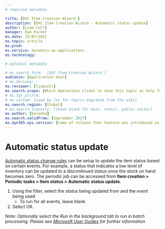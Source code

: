 ```yaml
---
# required metadata

title: [DXC Item Creation Wizard ]
description: [DXC Item Creation Wizard - Automatic status update]
author: [Liam Coll]
manager: Kym Parker
ms.date: 23/07/2021
ms.topic: article
ms.prod: 
ms.service: dynamics-ax-applications
ms.technology: 

# optional metadata

# ms.search.form:  [DXC Item Creation Wizard ]
audience: [Application User]
# ms.devlang: 
ms.reviewer: [liamcoll]
ms.search.scope: [Which Operations client to show this topic as help for, to be set by content strategist, see list here: https://microsoft.sharepoint.com/teams/DynDoc/_layouts/15/WopiFrame.aspx?sourcedoc={23419e1c-eb64-42e9-aa9b-79875b428718}&action=edit&wd=target%28Core%20Dynamics%20AX%20CP%20requirements%2Eone%7C4CC185C0%2DEFAA%2D42CD%2D94B9%2D8F2A45E7F61A%2FVersions%20list%20for%20docs%20topics%7CC14BE630%2D5151%2D49D6%2D8305%2D554B5084593C%2F%29]
# ms.tgt_pltfrm: 
# ms.custom: [used by loc for topics migrated from the wiki]
ms.search.region: [Global]
# ms.search.industry: [leave blank for most, retail, public sector]
ms.author: [helenho]
ms.search.validFrom: [September 2017]
ms.dyn365.ops.version: [name of release that feature was introduced in, see list here: https://microsoft.sharepoint.com/teams/DynDoc/_layouts/15/WopiFrame.aspx?sourcedoc={23419e1c-eb64-42e9-aa9b-79875b428718}&action=edit&wd=target%28Core%20Dynamics%20AX%20CP%20requirements%2Eone%7C4CC185C0%2DEFAA%2D42CD%2D94B9%2D8F2A45E7F61A%2FVersions%20list%20for%20docs%20topics%7CC14BE630%2D5151%2D49D6%2D8305%2D554B5084593C%2F%29]
---
```


# Automatic status update

[Automatic status change rules](../../SETUP/ITEM-SETUP/Automatic-status-change-rules.md) can be setup to update the item status based on certain events. For example, a status that indicates a low level of inventory can be updated to a discontinued status once the stock on hand becomes zero. The periodic job can be accessed from **Item creation > Periodic tasks > Item status > Automatic status update**.

1.	Using the filter, select the *status* being updated from and the *event* being used
    * To run for all events, leave blank
2.	Select OK.

*Note: Optionally select the Run in the background tab to run in batch processing. Please see [Microsoft User Guides](https://docs.microsoft.com/en-us/dynamics365/fin-ops-core/dev-itpro/sysadmin/batch-processing-overview) for further information*
